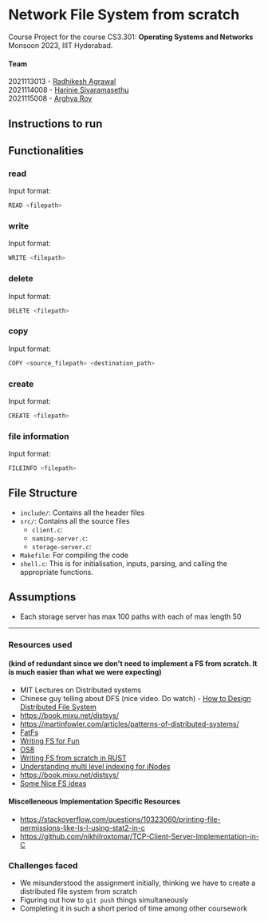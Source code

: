 # Network File System from scratch

Course Project for the course CS3.301: <b>Operating Systems and Networks</b>
<br> Monsoon 2023, IIIT Hyderabad.

#### Team

2021113013 - [Radhikesh Agrawal](mailto:radhikesh.agrawal@research.iiit.ac.in) <br>
2021114008 - [Harinie Sivaramasethu](mailto:harinie.s@research.iiit.ac.in) <br>
2021115008 - [Arghya Roy](mailto:arghya.roy@research.iiit.ac.in) <br>

## Instructions to run

## Functionalities

### read

Input format:

```bash
READ <filepath>
```

### write

Input format:

```bash
WRITE <filepath>
```

### delete

Input format:

```bash
DELETE <filepath>
```

### copy

Input format:

```bash
COPY <source_filepath> <destination_path>
```

### create

Input format:

```bash
CREATE <filepath>
```

### file information

Input format:

```bash
FILEINFO <filepath>
```

## File Structure

- `include/`: Contains all the header files
- `src/`: Contains all the source files
  - `client.c`:
  - `naming-server.c`:
  - `storage-server.c`:
- `Makefile`: For compiling the code
- `shell.c`: This is for initialisation, inputs, parsing, and calling the appropriate functions.

## Assumptions

- Each storage server has max 100 paths with each of max length 50

---

### Resources used

#### (kind of redundant since we don't need to implement a FS from scratch. It is much easier than what we were expecting)

- MIT Lectures on Distributed systems
- Chinese guy telling about DFS (nice video. Do watch) - [How to Design Distributed File System](https://www.youtube.com/watch?v=g6VWTEtUsQY)
- https://book.mixu.net/distsys/
- https://martinfowler.com/articles/patterns-of-distributed-systems/
- [FatFs](http://elm-chan.org/fsw/ff/00index_e.html)
- [Writing FS for Fun](https://github.com/cppdug/presentations/blob/master/files/2018-05-14/WritingFS4Fun.pptx)
- [OS8](https://codex.cs.yale.edu/avi/os-book/OS8/os8c/slide-dir/index.html)
- [Writing FS from scratch in RUST](https://blog.carlosgaldino.com/writing-a-file-system-from-scratch-in-rust.html)
- [Understanding multi level indexing for iNodes](https://www.cs.utexas.edu/~lorenzo/corsi/cs372/06F/hw/11sol.html)
- https://book.mixu.net/distsys/
- [Some Nice FS ideas](https://martinfowler.com/articles/patterns-of-distributed-systems/)

#### Miscelleneous Implementation Specific Resources

- https://stackoverflow.com/questions/10323060/printing-file-permissions-like-ls-l-using-stat2-in-c
- https://github.com/nikhilroxtomar/TCP-Client-Server-Implementation-in-C


### Challenges faced

- We misunderstood the assignment initially, thinking we have to create a distributed file system from scratch
- Figuring out how to `git push` things simultaneously
- Completing it in such a short period of time among other coursework
